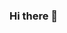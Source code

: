 ### Hi there 👋

<!--
**boxingnguyen/boxingnguyen** is a ✨ _special_ ✨ repository because its `README.md` (this file) appears on your GitHub profile.

Here are some ideas to get you started:

- 🔭 I’m currently working on home
- 🌱 I’m currently learning Flutter
- 👯 I’m looking to collaborate on ...
- 🤔 I’m looking for help with Flutter 
- 💬 Ask me about ...
- 📫 How to reach me: ...
- 😄 Pronouns: ...
- ⚡ Fun fact: ...
-->
